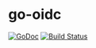 # go-oidc

[![GoDoc](https://godoc.org/github.com/tlin20151/go-oidc?status.svg)](https://godoc.org/github.com/coreos/go-oidc)
[![Build Status](https://travis-ci.org/tlin20151/go-oidc.png?branch=keycloak-gatekeeper_patch)](https://travis-ci.org/tlin20151/go-oidc)
